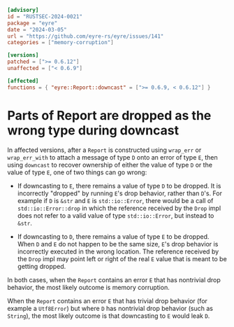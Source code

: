 ```toml
[advisory]
id = "RUSTSEC-2024-0021"
package = "eyre"
date = "2024-03-05"
url = "https://github.com/eyre-rs/eyre/issues/141"
categories = ["memory-corruption"]

[versions]
patched = [">= 0.6.12"]
unaffected = ["< 0.6.9"]

[affected]
functions = { "eyre::Report::downcast" = [">= 0.6.9, < 0.6.12"] }
```

# Parts of Report are dropped as the wrong type during downcast

In affected versions, after a `Report` is constructed using `wrap_err` or
`wrap_err_with` to attach a message of type `D` onto an error of type `E`, then
using `downcast` to recover ownership of either the value of type `D` or the
value of type `E`, one of two things can go wrong:

- If downcasting to `E`, there remains a value of type `D` to be dropped. It is
  incorrectly "dropped" by running `E`'s drop behavior, rather than `D`'s. For
  example if `D` is `&str` and `E` is `std::io::Error`, there would be a call of
  `std::io::Error::drop` in which the reference received by the `Drop` impl does
  not refer to a valid value of type `std::io::Error`, but instead to `&str`.

- If downcasting to `D`, there remains a value of type `E` to be dropped. When
  `D` and `E` do not happen to be the same size, `E`'s drop behavior is
  incorrectly executed in the wrong location. The reference received by the
  `Drop` impl may point left or right of the real `E` value that is meant to be
  getting dropped.

In both cases, when the `Report` contains an error `E` that has nontrivial drop
behavior, the most likely outcome is memory corruption.

When the `Report` contains an error `E` that has trivial drop behavior (for
example a `Utf8Error`) but where `D` has nontrivial drop behavior (such as
`String`), the most likely outcome is that downcasting to `E` would leak `D`.
